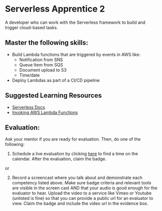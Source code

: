# Serverless Apprentice 2

A developer who can work with the Serverless framework to build and trigger cloud-based tasks.

## Master the following skills:

* Build Lambda functions that are triggered by events in AWS like:
  * Notification from SNS
  * Queue Item from SQS
  * Document upload to S3
  * Time/date
* Deploy Lambdas as part of a CI/CD pipeline

## Suggested Learning Resources

* [Serverless Docs](https://www.serverless.com/framework/docs/)
* [Invoking AWS Lambda Functions](https://docs.aws.amazon.com/lambda/latest/dg/lambda-invocation.html)

## Evaluation:

Ask your mentor if you are ready for evaluation. Then, do one of the following:

1. Schedule a live evaluation by clicking [here](http://evals.codex.academy) to find a time on the calendar. After the evaluation, claim the badge.

or

2. Record a screencast where you talk about and demonstrate each competency listed above. Make sure badge criteria and relevant tools are visible in the screen cast AND that your audio is good enough for the evaluator to hear. Upload the video to a service like Vimeo or Youtube (unlisted is fine) so that you can provide a public url for an evaluator to view. Claim the badge and include the video url in the evidence box.